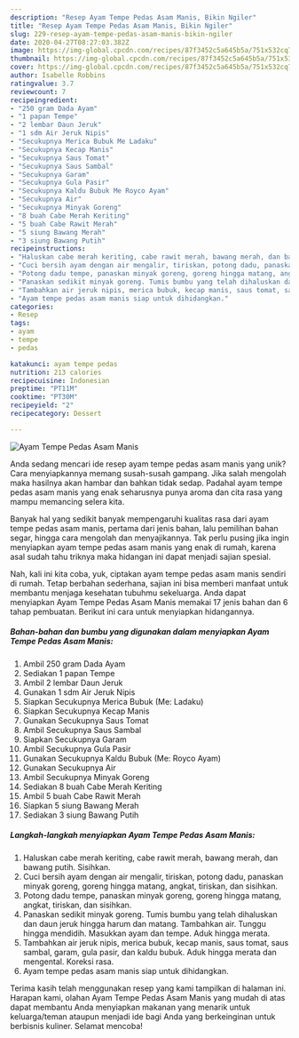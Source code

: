 ```yaml
---
description: "Resep Ayam Tempe Pedas Asam Manis, Bikin Ngiler"
title: "Resep Ayam Tempe Pedas Asam Manis, Bikin Ngiler"
slug: 229-resep-ayam-tempe-pedas-asam-manis-bikin-ngiler
date: 2020-04-27T08:27:03.382Z
image: https://img-global.cpcdn.com/recipes/87f3452c5a645b5a/751x532cq70/ayam-tempe-pedas-asam-manis-foto-resep-utama.jpg
thumbnail: https://img-global.cpcdn.com/recipes/87f3452c5a645b5a/751x532cq70/ayam-tempe-pedas-asam-manis-foto-resep-utama.jpg
cover: https://img-global.cpcdn.com/recipes/87f3452c5a645b5a/751x532cq70/ayam-tempe-pedas-asam-manis-foto-resep-utama.jpg
author: Isabelle Robbins
ratingvalue: 3.7
reviewcount: 7
recipeingredient:
- "250 gram Dada Ayam"
- "1 papan Tempe"
- "2 lembar Daun Jeruk"
- "1 sdm Air Jeruk Nipis"
- "Secukupnya Merica Bubuk Me Ladaku"
- "Secukupnya Kecap Manis"
- "Secukupnya Saus Tomat"
- "Secukupnya Saus Sambal"
- "Secukupnya Garam"
- "Secukupnya Gula Pasir"
- "Secukupnya Kaldu Bubuk Me Royco Ayam"
- "Secukupnya Air"
- "Secukupnya Minyak Goreng"
- "8 buah Cabe Merah Keriting"
- "5 buah Cabe Rawit Merah"
- "5 siung Bawang Merah"
- "3 siung Bawang Putih"
recipeinstructions:
- "Haluskan cabe merah keriting, cabe rawit merah, bawang merah, dan bawang putih. Sisihkan."
- "Cuci bersih ayam dengan air mengalir, tiriskan, potong dadu, panaskan minyak goreng, goreng hingga matang, angkat, tiriskan, dan sisihkan."
- "Potong dadu tempe, panaskan minyak goreng, goreng hingga matang, angkat, tiriskan, dan sisihkan."
- "Panaskan sedikit minyak goreng. Tumis bumbu yang telah dihaluskan dan daun jeruk hingga harum dan matang. Tambahkan air. Tunggu hingga mendidih. Masukkan ayam dan tempe. Aduk hingga merata."
- "Tambahkan air jeruk nipis, merica bubuk, kecap manis, saus tomat, saus sambal, garam, gula pasir, dan kaldu bubuk. Aduk hingga merata dan mengental. Koreksi rasa."
- "Ayam tempe pedas asam manis siap untuk dihidangkan."
categories:
- Resep
tags:
- ayam
- tempe
- pedas

katakunci: ayam tempe pedas 
nutrition: 213 calories
recipecuisine: Indonesian
preptime: "PT11M"
cooktime: "PT30M"
recipeyield: "2"
recipecategory: Dessert

---
```



![Ayam Tempe Pedas Asam Manis](https://img-global.cpcdn.com/recipes/87f3452c5a645b5a/751x532cq70/ayam-tempe-pedas-asam-manis-foto-resep-utama.jpg)

Anda sedang mencari ide resep ayam tempe pedas asam manis yang unik? Cara menyiapkannya memang susah-susah gampang. Jika salah mengolah maka hasilnya akan hambar dan bahkan tidak sedap. Padahal ayam tempe pedas asam manis yang enak seharusnya punya aroma dan cita rasa yang mampu memancing selera kita.

Banyak hal yang sedikit banyak mempengaruhi kualitas rasa dari ayam tempe pedas asam manis, pertama dari jenis bahan, lalu pemilihan bahan segar, hingga cara mengolah dan menyajikannya. Tak perlu pusing jika ingin menyiapkan ayam tempe pedas asam manis yang enak di rumah, karena asal sudah tahu triknya maka hidangan ini dapat menjadi sajian spesial.




Nah, kali ini kita coba, yuk, ciptakan ayam tempe pedas asam manis sendiri di rumah. Tetap berbahan sederhana, sajian ini bisa memberi manfaat untuk membantu menjaga kesehatan tubuhmu sekeluarga. Anda dapat menyiapkan Ayam Tempe Pedas Asam Manis memakai 17 jenis bahan dan 6 tahap pembuatan. Berikut ini cara untuk menyiapkan hidangannya.

<!--inarticleads1-->

##### Bahan-bahan dan bumbu yang digunakan dalam menyiapkan Ayam Tempe Pedas Asam Manis:

1. Ambil 250 gram Dada Ayam
1. Sediakan 1 papan Tempe
1. Ambil 2 lembar Daun Jeruk
1. Gunakan 1 sdm Air Jeruk Nipis
1. Siapkan Secukupnya Merica Bubuk (Me: Ladaku)
1. Siapkan Secukupnya Kecap Manis
1. Gunakan Secukupnya Saus Tomat
1. Ambil Secukupnya Saus Sambal
1. Siapkan Secukupnya Garam
1. Ambil Secukupnya Gula Pasir
1. Gunakan Secukupnya Kaldu Bubuk (Me: Royco Ayam)
1. Gunakan Secukupnya Air
1. Ambil Secukupnya Minyak Goreng
1. Sediakan 8 buah Cabe Merah Keriting
1. Ambil 5 buah Cabe Rawit Merah
1. Siapkan 5 siung Bawang Merah
1. Sediakan 3 siung Bawang Putih




<!--inarticleads2-->

##### Langkah-langkah menyiapkan Ayam Tempe Pedas Asam Manis:

1. Haluskan cabe merah keriting, cabe rawit merah, bawang merah, dan bawang putih. Sisihkan.
1. Cuci bersih ayam dengan air mengalir, tiriskan, potong dadu, panaskan minyak goreng, goreng hingga matang, angkat, tiriskan, dan sisihkan.
1. Potong dadu tempe, panaskan minyak goreng, goreng hingga matang, angkat, tiriskan, dan sisihkan.
1. Panaskan sedikit minyak goreng. Tumis bumbu yang telah dihaluskan dan daun jeruk hingga harum dan matang. Tambahkan air. Tunggu hingga mendidih. Masukkan ayam dan tempe. Aduk hingga merata.
1. Tambahkan air jeruk nipis, merica bubuk, kecap manis, saus tomat, saus sambal, garam, gula pasir, dan kaldu bubuk. Aduk hingga merata dan mengental. Koreksi rasa.
1. Ayam tempe pedas asam manis siap untuk dihidangkan.




Terima kasih telah menggunakan resep yang kami tampilkan di halaman ini. Harapan kami, olahan Ayam Tempe Pedas Asam Manis yang mudah di atas dapat membantu Anda menyiapkan makanan yang menarik untuk keluarga/teman ataupun menjadi ide bagi Anda yang berkeinginan untuk berbisnis kuliner. Selamat mencoba!
